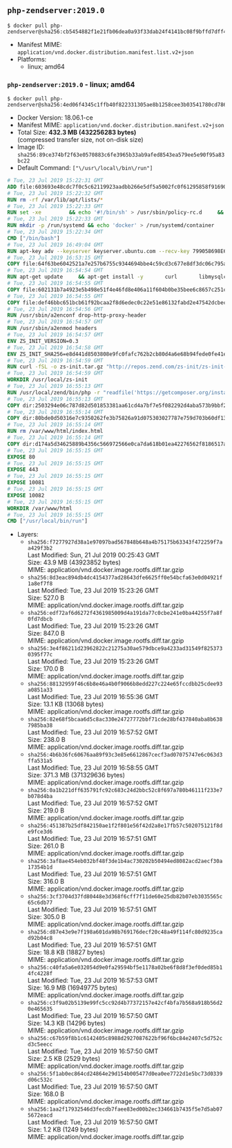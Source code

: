 ## `php-zendserver:2019.0`

```console
$ docker pull php-zendserver@sha256:cb5454882f1e21fb06dea0a93f33dab24f4141bc08f9bffd7dff41e3efc0bf54
```

-	Manifest MIME: `application/vnd.docker.distribution.manifest.list.v2+json`
-	Platforms:
	-	linux; amd64

### `php-zendserver:2019.0` - linux; amd64

```console
$ docker pull php-zendserver@sha256:4ed06f4345c1ffb40f822331305ae8b1258cee3b03541780cd78690b6dc12a79
```

-	Docker Version: 18.06.1-ce
-	Manifest MIME: `application/vnd.docker.distribution.manifest.v2+json`
-	Total Size: **432.3 MB (432256283 bytes)**  
	(compressed transfer size, not on-disk size)
-	Image ID: `sha256:89ce374bf2f63e0570883c6fe3965b33ab9afed8543ea579ee5e90f95a83bc22`
-	Default Command: `["\/usr\/local\/bin\/run"]`

```dockerfile
# Tue, 23 Jul 2019 15:22:31 GMT
ADD file:603693e48cdc7f0c5c62119923aadbb266e5df5a5002fc0f61295858f91690e8 in / 
# Tue, 23 Jul 2019 15:22:32 GMT
RUN rm -rf /var/lib/apt/lists/*
# Tue, 23 Jul 2019 15:22:33 GMT
RUN set -xe 		&& echo '#!/bin/sh' > /usr/sbin/policy-rc.d 	&& echo 'exit 101' >> /usr/sbin/policy-rc.d 	&& chmod +x /usr/sbin/policy-rc.d 		&& dpkg-divert --local --rename --add /sbin/initctl 	&& cp -a /usr/sbin/policy-rc.d /sbin/initctl 	&& sed -i 's/^exit.*/exit 0/' /sbin/initctl 		&& echo 'force-unsafe-io' > /etc/dpkg/dpkg.cfg.d/docker-apt-speedup 		&& echo 'DPkg::Post-Invoke { "rm -f /var/cache/apt/archives/*.deb /var/cache/apt/archives/partial/*.deb /var/cache/apt/*.bin || true"; };' > /etc/apt/apt.conf.d/docker-clean 	&& echo 'APT::Update::Post-Invoke { "rm -f /var/cache/apt/archives/*.deb /var/cache/apt/archives/partial/*.deb /var/cache/apt/*.bin || true"; };' >> /etc/apt/apt.conf.d/docker-clean 	&& echo 'Dir::Cache::pkgcache ""; Dir::Cache::srcpkgcache "";' >> /etc/apt/apt.conf.d/docker-clean 		&& echo 'Acquire::Languages "none";' > /etc/apt/apt.conf.d/docker-no-languages 		&& echo 'Acquire::GzipIndexes "true"; Acquire::CompressionTypes::Order:: "gz";' > /etc/apt/apt.conf.d/docker-gzip-indexes 		&& echo 'Apt::AutoRemove::SuggestsImportant "false";' > /etc/apt/apt.conf.d/docker-autoremove-suggests
# Tue, 23 Jul 2019 15:22:33 GMT
RUN mkdir -p /run/systemd && echo 'docker' > /run/systemd/container
# Tue, 23 Jul 2019 15:22:34 GMT
CMD ["/bin/bash"]
# Tue, 23 Jul 2019 16:49:04 GMT
RUN apt-key adv --keyserver keyserver.ubuntu.com --recv-key 799058698E65316A2E7A4FF42EAE1437F7D2C623
# Tue, 23 Jul 2019 16:53:15 GMT
COPY file:64f63be6042521a7e257b6755c9344694bbe4c59cd3c677e8df3dc06c795a802 in /etc/apt/sources.list.d/zend-server.list 
# Tue, 23 Jul 2019 16:54:54 GMT
RUN apt-get update     && apt-get install -y       curl       libmysqlclient20       unzip       git       zend-server=2019.0.0+b260     && rm -rf /var/lib/apt/lists/*     && /usr/local/zend/bin/zendctl.sh stop
# Tue, 23 Jul 2019 16:54:55 GMT
COPY file:602131b7a4923e5b498e51f4e46fd8e406a11f604b0be35bee6c8657c251c625 in /etc/zend.lic 
# Tue, 23 Jul 2019 16:54:55 GMT
COPY file:def46bbc651bcb61f92bcaa2f8d6edec0c22e51e86132fabd2e47542dcbec0bf in /etc/apache2/conf-available 
# Tue, 23 Jul 2019 16:54:56 GMT
RUN /usr/sbin/a2enconf drop-http-proxy-header
# Tue, 23 Jul 2019 16:54:57 GMT
RUN /usr/sbin/a2enmod headers
# Tue, 23 Jul 2019 16:54:57 GMT
ENV ZS_INIT_VERSION=0.3
# Tue, 23 Jul 2019 16:54:58 GMT
ENV ZS_INIT_SHA256=e8d441d8503808e9fc0fafc762b2cb80d4a6e68b94fede0fe41efdeac10800cb
# Tue, 23 Jul 2019 16:54:59 GMT
RUN curl -fSL -o zs-init.tar.gz "http://repos.zend.com/zs-init/zs-init-docker-${ZS_INIT_VERSION}.tar.gz"     && echo "${ZS_INIT_SHA256} *zs-init.tar.gz" | sha256sum -c -     && mkdir /usr/local/zs-init     && tar xzf zs-init.tar.gz --strip-components=1 -C /usr/local/zs-init     && rm zs-init.tar.gz
# Tue, 23 Jul 2019 16:54:59 GMT
WORKDIR /usr/local/zs-init
# Tue, 23 Jul 2019 16:55:13 GMT
RUN /usr/local/zend/bin/php -r "readfile('https://getcomposer.org/installer');" | /usr/local/zend/bin/php     && /usr/local/zend/bin/php composer.phar self-update && /usr/local/zend/bin/php composer.phar update
# Tue, 23 Jul 2019 16:55:13 GMT
COPY dir:2503294e06c787d82d501853381aa61cd4a7bf7e5f082292d4aba573b9bbf2e2 in /usr/local/bin 
# Tue, 23 Jul 2019 16:55:14 GMT
COPY dir:80bde0d50316e7c9350262fe3b75826a91d075303027787e759d703b60df13d6 in /usr/local/zend/var/plugins/ 
# Tue, 23 Jul 2019 16:55:14 GMT
RUN rm /var/www/html/index.html
# Tue, 23 Jul 2019 16:55:14 GMT
COPY dir:d174a5d34625889b4356c566972566e0ca7da618b01ea42276562f8186517a67 in /var/www/html 
# Tue, 23 Jul 2019 16:55:15 GMT
EXPOSE 80
# Tue, 23 Jul 2019 16:55:15 GMT
EXPOSE 443
# Tue, 23 Jul 2019 16:55:15 GMT
EXPOSE 10081
# Tue, 23 Jul 2019 16:55:15 GMT
EXPOSE 10082
# Tue, 23 Jul 2019 16:55:15 GMT
WORKDIR /var/www/html
# Tue, 23 Jul 2019 16:55:15 GMT
CMD ["/usr/local/bin/run"]
```

-	Layers:
	-	`sha256:f7277927d38a1e97097bad567848b648a4b75175b63343f472259f7aa429f3b2`  
		Last Modified: Sun, 21 Jul 2019 00:25:43 GMT  
		Size: 43.9 MB (43923852 bytes)  
		MIME: application/vnd.docker.image.rootfs.diff.tar.gzip
	-	`sha256:8d3eac894db4dc4154377ad28643dfe6625ff0e54bcfa63e0d04921f1a8ef7f8`  
		Last Modified: Tue, 23 Jul 2019 15:23:26 GMT  
		Size: 527.0 B  
		MIME: application/vnd.docker.image.rootfs.diff.tar.gzip
	-	`sha256:edf72af6d6272f4361985009d4a191da77c0cbe241e0ba44255f7a8f0fd7dbcb`  
		Last Modified: Tue, 23 Jul 2019 15:23:26 GMT  
		Size: 847.0 B  
		MIME: application/vnd.docker.image.rootfs.diff.tar.gzip
	-	`sha256:3e4f86211d23962822c21275a30ae579dbce9a4233ad31549f8253730395f77c`  
		Last Modified: Tue, 23 Jul 2019 15:23:26 GMT  
		Size: 170.0 B  
		MIME: application/vnd.docker.image.rootfs.diff.tar.gzip
	-	`sha256:88132959f46c6b8e46a4b0f9066b8edd227c224e65fccdbb25cdee93a0851a33`  
		Last Modified: Tue, 23 Jul 2019 16:55:36 GMT  
		Size: 13.1 KB (13068 bytes)  
		MIME: application/vnd.docker.image.rootfs.diff.tar.gzip
	-	`sha256:82e68f5bcaa6d5c8ac330e24727772bbf71cde28bf437840aba8b6387985ba38`  
		Last Modified: Tue, 23 Jul 2019 16:57:52 GMT  
		Size: 238.0 B  
		MIME: application/vnd.docker.image.rootfs.diff.tar.gzip
	-	`sha256:4b6b36fc60676aa89f93c3e85e6612867cecf3ad07075747e6c063d3ffa531a5`  
		Last Modified: Tue, 23 Jul 2019 16:58:55 GMT  
		Size: 371.3 MB (371329636 bytes)  
		MIME: application/vnd.docker.image.rootfs.diff.tar.gzip
	-	`sha256:0a1b221dff635791fc92c683c24d2bbc52c8f697a780b46111f233e7b078d4ba`  
		Last Modified: Tue, 23 Jul 2019 16:57:52 GMT  
		Size: 219.0 B  
		MIME: application/vnd.docker.image.rootfs.diff.tar.gzip
	-	`sha256:451387b25df842150ae1f2f801e56f42d2a8e17fb57c502075121f8de9fce3d6`  
		Last Modified: Tue, 23 Jul 2019 16:57:51 GMT  
		Size: 261.0 B  
		MIME: application/vnd.docker.image.rootfs.diff.tar.gzip
	-	`sha256:3af8ae454eb032bf48f3de1b4ac730202b50494ed8082acd2aecf30a17354b1d`  
		Last Modified: Tue, 23 Jul 2019 16:57:51 GMT  
		Size: 316.0 B  
		MIME: application/vnd.docker.image.rootfs.diff.tar.gzip
	-	`sha256:3cf3704d37fd80448e3d368f6cff7f11de60e25db82b07eb3035565c65c6db77`  
		Last Modified: Tue, 23 Jul 2019 16:57:51 GMT  
		Size: 305.0 B  
		MIME: application/vnd.docker.image.rootfs.diff.tar.gzip
	-	`sha256:d87e43e9e7f198a601da98b769176decf20c48a49f114fc80d9235cad92b04c8`  
		Last Modified: Tue, 23 Jul 2019 16:57:51 GMT  
		Size: 18.8 KB (18827 bytes)  
		MIME: application/vnd.docker.image.rootfs.diff.tar.gzip
	-	`sha256:c40fa5a6e032054d9e0fa29594bf5e1178a02be6f8d8f3ef0ded85b14fc4228f`  
		Last Modified: Tue, 23 Jul 2019 16:57:53 GMT  
		Size: 16.9 MB (16949775 bytes)  
		MIME: application/vnd.docker.image.rootfs.diff.tar.gzip
	-	`sha256:c3f9a02b5139e99fc5cc92d4b77372157e42cf4bfa7b568a918b56d20e465635`  
		Last Modified: Tue, 23 Jul 2019 16:57:50 GMT  
		Size: 14.3 KB (14296 bytes)  
		MIME: application/vnd.docker.image.rootfs.diff.tar.gzip
	-	`sha256:c67b59f8b1c6142405c8988d2927087622bf96f6bc84e2407c5d752cd3c5eecc`  
		Last Modified: Tue, 23 Jul 2019 16:57:50 GMT  
		Size: 2.5 KB (2529 bytes)  
		MIME: application/vnd.docker.image.rootfs.diff.tar.gzip
	-	`sha256:5f1ab0ec864cd24864e29d154b005477d0ea0ee7722d1e5bc73d0339d06c532c`  
		Last Modified: Tue, 23 Jul 2019 16:57:50 GMT  
		Size: 168.0 B  
		MIME: application/vnd.docker.image.rootfs.diff.tar.gzip
	-	`sha256:1aa2f17932546d3fecdb7faee83ed00b2ec334661b7435f5e7d5ab075672eacd`  
		Last Modified: Tue, 23 Jul 2019 16:57:50 GMT  
		Size: 1.2 KB (1249 bytes)  
		MIME: application/vnd.docker.image.rootfs.diff.tar.gzip
